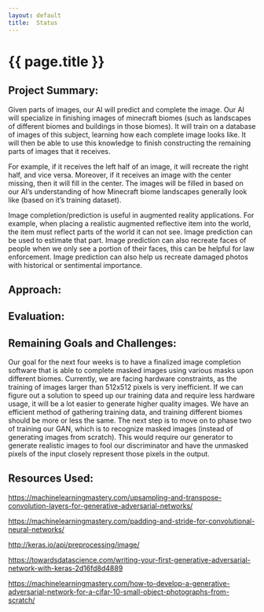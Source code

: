 ```yaml
---
layout: default
title:  Status
---
```


# {{ page.title }}


## Project Summary:

Given parts of images, our AI will predict and complete the image. Our AI will specialize in finishing images of minecraft biomes (such as landscapes of different biomes and buildings in those biomes). It will train on a database of images of this subject, learning how each complete image looks like. It will then be able to use this knowledge to finish constructing the remaining parts of images that it receives. 

For example, if it receives the left half of an image, it will recreate the right half, and vice versa. Moreover, if it receives an image with the center missing, then it will fill in the center. The images will be filled in based on our AI’s understanding of how Minecraft biome landscapes generally look like (based on it’s training dataset).  

Image completion/prediction is useful in augmented reality applications. For example, when placing a realistic augmented reflective item into the world, the item must reflect parts of the world it can not see. Image prediction can be used to estimate that part. Image prediction can also recreate faces of people when we only see a portion of their faces, this can be helpful for law enforcement. Image prediction can also help us recreate damaged photos with historical or sentimental importance.


## Approach:

## Evaluation:

## Remaining Goals and Challenges:

Our goal for the next four weeks is to have a finalized image completion software that is able to complete masked images using various masks upon different biomes. Currently, we are facing hardware constraints, as the training of images larger than 512x512 pixels is very inefficient. If we can figure out a solution to speed up our training data and require less hardware usage, it will be a lot easier to generate higher quality images. We have an efficient method of gathering training data, and training different biomes should be more or less the same. The next step is to move on to phase two of training our GAN, which is to recognize masked images (instead of generating images from scratch). This would require our generator to generate realistic images to fool our discriminator and have the unmasked pixels of the input closely represent those pixels in the output.

## Resources Used:

https://machinelearningmastery.com/upsampling-and-transpose-convolution-layers-for-generative-adversarial-networks/

https://machinelearningmastery.com/padding-and-stride-for-convolutional-neural-networks/

http://keras.io/api/preprocessing/image/

https://towardsdatascience.com/writing-your-first-generative-adversarial-network-with-keras-2d16fd8d4889

https://machinelearningmastery.com/how-to-develop-a-generative-adversarial-network-for-a-cifar-10-small-object-photographs-from-scratch/
